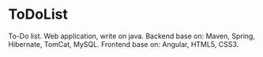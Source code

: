 # ToDoList
To-Do list. Web application, write on java. 
Backend base on: Maven, Spring, Hibernate, TomCat, MySQL. Frontend base on: Angular, HTML5, CSS3.
